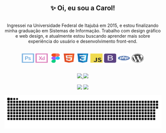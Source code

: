 <h2 align="center"> ✨ Oi, eu sou a Carol!</h2>

<p align="center"><br>Ingressei na Universidade Federal de Itajubá em 2015, e estou finalizando minha graduação em Sistemas de Informação. Trabalho com design gráfico e web design, e atualmente estou buscando aprender mais sobre experiência do usuário e desenvolvimento front-end.</center>

<div style="display: inline_block" align="center"><br>
  <img align="center" alt="Adobe Photoshop" height="30" width="40" src="https://raw.githubusercontent.com/devicons/devicon/master/icons/photoshop/photoshop-line.svg">
  <img align="center" alt="Adobe XD" height="30" width="40" src="https://raw.githubusercontent.com/devicons/devicon/master/icons/xd/xd-line.svg">
  <img align="center" alt="Figma" height="30" width="40" src="https://raw.githubusercontent.com/devicons/devicon/master/icons/figma/figma-original.svg">
  <img align="center" alt="HTML" height="30" width="40" src="https://raw.githubusercontent.com/devicons/devicon/master/icons/html5/html5-original.svg">
  <img align="center" alt="CSS" height="30" width="40" src="https://raw.githubusercontent.com/devicons/devicon/master/icons/css3/css3-original.svg">
  <img align="center" alt="Javascript" height="30" width="40" src="https://raw.githubusercontent.com/devicons/devicon/master/icons/javascript/javascript-original.svg">
  <img align="center" alt="Bootstrap" height="30" width="40" src="https://raw.githubusercontent.com/devicons/devicon/master/icons/bootstrap/bootstrap-plain.svg">
  <img align="center" alt="PHP" height="30" width="40" src="https://raw.githubusercontent.com/devicons/devicon/master/icons/php/php-plain.svg">
  <img align="center" alt="Wordpress" height="30" width="40" src="https://raw.githubusercontent.com/devicons/devicon/master/icons/wordpress/wordpress-plain.svg">
</div>

<div align="center"><br><br>
  <a href="https://github.com/carolinavsqs">
  <img height="180em" src="https://github-readme-stats.vercel.app/api?username=carolinavsqs&show_icons=false&theme=default&include_all_commits=true&count_private=true"/>
  <img height="180em" src="https://github-readme-stats.vercel.app/api/top-langs/?username=carolinavsqs&layout=compact&langs_count=7&theme=default"/>
</div>

<div align="center"><br>
  <a href="https://www.linkedin.com/in/carolinavsqs/" target="_blank"><img src="https://img.shields.io/badge/-LinkedIn-%230077B5?style=for-the-badge&logo=linkedin&logoColor=white" target="_blank"></a>
  <a href = "mailto:vsqscarolina@gmail.com"><img src="https://img.shields.io/badge/Gmail-D14836?style=for-the-badge&logo=gmail&logoColor=white" target="_blank"></a>
 
  ![Snake animation](https://github.com/carolinavsqs/carolinavsqs/blob/output/github-contribution-grid-snake.svg)
 
</div>
